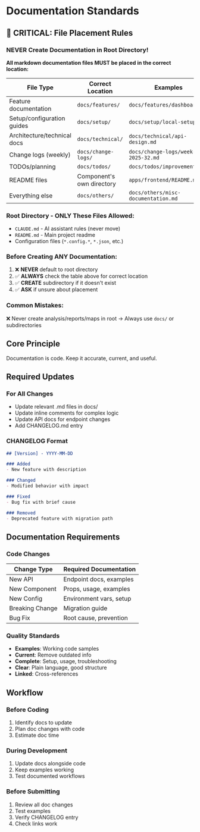 # Documentation Standards

## 🚨 CRITICAL: File Placement Rules

### NEVER Create Documentation in Root Directory!
**All markdown documentation files MUST be placed in the correct location:**

| File Type | Correct Location | Examples |
|-----------|-----------------|----------|
| Feature documentation | `docs/features/` | `docs/features/dashboard.md` |
| Setup/configuration guides | `docs/setup/` | `docs/setup/local-setup.md` |
| Architecture/technical docs | `docs/technical/` | `docs/technical/api-design.md` |
| Change logs (weekly) | `docs/change-logs/` | `docs/change-logs/week-2025-32.md` |
| TODOs/planning | `docs/todos/` | `docs/todos/improvements.md` |
| README files | Component's own directory | `apps/frontend/README.md` |
| Everything else | `docs/others/` | `docs/others/misc-documentation.md` |

### Root Directory - ONLY These Files Allowed:
- `CLAUDE.md` - AI assistant rules (never move)
- `README.md` - Main project readme
- Configuration files (`*.config.*`, `*.json`, etc.)

### Before Creating ANY Documentation:
1. ❌ **NEVER** default to root directory
2. ✅ **ALWAYS** check the table above for correct location
3. ✅ **CREATE** subdirectory if it doesn't exist
4. ✅ **ASK** if unsure about placement

### Common Mistakes:
❌ Never create analysis/reports/maps in root → Always use `docs/` or subdirectories

## Core Principle
Documentation is code. Keep it accurate, current, and useful.

## Required Updates

### For All Changes
- Update relevant .md files in docs/
- Update inline comments for complex logic
- Update API docs for endpoint changes
- Add CHANGELOG.md entry

### CHANGELOG Format
```markdown
## [Version] - YYYY-MM-DD

### Added
- New feature with description

### Changed  
- Modified behavior with impact

### Fixed
- Bug fix with brief cause

### Removed
- Deprecated feature with migration path
```

## Documentation Requirements

### Code Changes
| Change Type | Required Documentation |
|-------------|----------------------|
| New API | Endpoint docs, examples |
| New Component | Props, usage, examples |
| New Config | Environment vars, setup |
| Breaking Change | Migration guide |
| Bug Fix | Root cause, prevention |

### Quality Standards
- **Examples**: Working code samples
- **Current**: Remove outdated info
- **Complete**: Setup, usage, troubleshooting
- **Clear**: Plain language, good structure
- **Linked**: Cross-references

## Workflow

### Before Coding
1. Identify docs to update
2. Plan doc changes with code
3. Estimate doc time

### During Development
1. Update docs alongside code
2. Keep examples working
3. Test documented workflows

### Before Submitting
1. Review all doc changes
2. Test examples
3. Verify CHANGELOG entry
4. Check links work